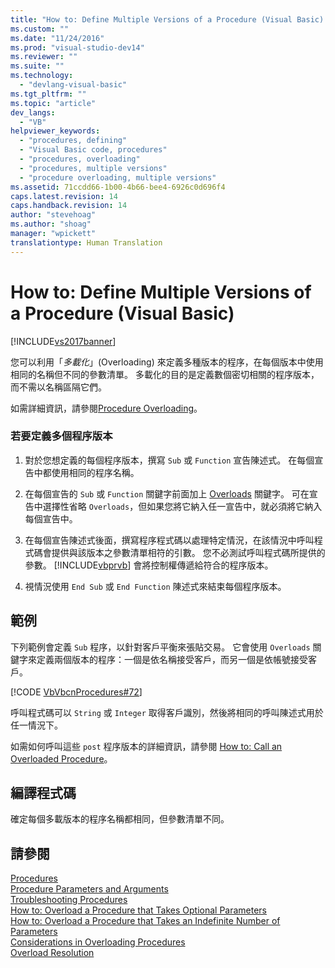 ```yaml
---
title: "How to: Define Multiple Versions of a Procedure (Visual Basic) | Microsoft Docs"
ms.custom: ""
ms.date: "11/24/2016"
ms.prod: "visual-studio-dev14"
ms.reviewer: ""
ms.suite: ""
ms.technology: 
  - "devlang-visual-basic"
ms.tgt_pltfrm: ""
ms.topic: "article"
dev_langs: 
  - "VB"
helpviewer_keywords: 
  - "procedures, defining"
  - "Visual Basic code, procedures"
  - "procedures, overloading"
  - "procedures, multiple versions"
  - "procedure overloading, multiple versions"
ms.assetid: 71ccdd66-1b00-4b66-bee4-6926c0d696f4
caps.latest.revision: 14
caps.handback.revision: 14
author: "stevehoag"
ms.author: "shoag"
manager: "wpickett"
translationtype: Human Translation
---
```

# How to: Define Multiple Versions of a Procedure (Visual Basic)
[!INCLUDE[vs2017banner](../../../../csharp/includes/vs2017banner.md)]

您可以利用「*多載化*」\(Overloading\) 來定義多種版本的程序，在每個版本中使用相同的名稱但不同的參數清單。  多載化的目的是定義數個密切相關的程序版本，而不需以名稱區隔它們。  
  
 如需詳細資訊，請參閱[Procedure Overloading](../../../../visual-basic/programming-guide/language-features/procedures/procedure-overloading.md)。  
  
### 若要定義多個程序版本  
  
1.  對於您想定義的每個程序版本，撰寫 `Sub` 或 `Function` 宣告陳述式。  在每個宣告中都使用相同的程序名稱。  
  
2.  在每個宣告的 `Sub` 或 `Function` 關鍵字前面加上 [Overloads](../../../../visual-basic/language-reference/modifiers/overloads.md) 關鍵字。  可在宣告中選擇性省略 `Overloads`，但如果您將它納入任一宣告中，就必須將它納入每個宣告中。  
  
3.  在每個宣告陳述式後面，撰寫程序程式碼以處理特定情況，在該情況中呼叫程式碼會提供與該版本之參數清單相符的引數。  您不必測試呼叫程式碼所提供的參數。  [!INCLUDE[vbprvb](../../../../csharp/programming-guide/concepts/linq/includes/vbprvb_md.md)] 會將控制權傳遞給符合的程序版本。  
  
4.  視情況使用 `End Sub` 或 `End Function` 陳述式來結束每個程序版本。  
  
## 範例  
 下列範例會定義 `Sub` 程序，以針對客戶平衡來張貼交易。  它會使用 `Overloads` 關鍵字來定義兩個版本的程序：一個是依名稱接受客戶，而另一個是依帳號接受客戶。  
  
 [!CODE [VbVbcnProcedures#72](../CodeSnippet/VS_Snippets_VBCSharp/VbVbcnProcedures#72)]  
  
 呼叫程式碼可以 `String` 或 `Integer` 取得客戶識別，然後將相同的呼叫陳述式用於任一情況下。  
  
 如需如何呼叫這些 `post` 程序版本的詳細資訊，請參閱 [How to: Call an Overloaded Procedure](../../../../visual-basic/programming-guide/language-features/procedures/how-to-call-an-overloaded-procedure.md)。  
  
## 編譯程式碼  
 確定每個多載版本的程序名稱都相同，但參數清單不同。  
  
## 請參閱  
 [Procedures](../../../../visual-basic/programming-guide/language-features/procedures/index.md)   
 [Procedure Parameters and Arguments](../../../../visual-basic/programming-guide/language-features/procedures/procedure-parameters-and-arguments.md)   
 [Troubleshooting Procedures](../../../../visual-basic/programming-guide/language-features/procedures/troubleshooting-procedures.md)   
 [How to: Overload a Procedure that Takes Optional Parameters](../../../../visual-basic/programming-guide/language-features/procedures/how-to-overload-a-procedure-that-takes-optional-parameters.md)   
 [How to: Overload a Procedure that Takes an Indefinite Number of Parameters](../../../../visual-basic/programming-guide/language-features/procedures/how-to-overload-a-procedure-that-takes-an-indefinite-number-of-parameters.md)   
 [Considerations in Overloading Procedures](../../../../visual-basic/programming-guide/language-features/procedures/considerations-in-overloading-procedures.md)   
 [Overload Resolution](../../../../visual-basic/programming-guide/language-features/procedures/overload-resolution.md)